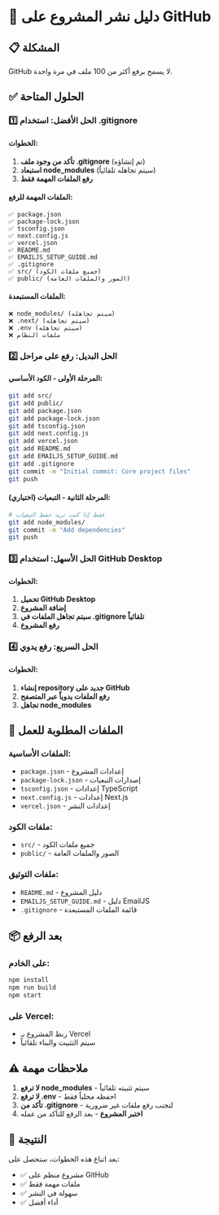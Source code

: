 # 🚀 دليل نشر المشروع على GitHub

## 📋 المشكلة
GitHub لا يسمح برفع أكثر من 100 ملف في مرة واحدة.

## ✅ الحلول المتاحة

### **1️⃣ الحل الأفضل: استخدام .gitignore**

#### **الخطوات:**
1. **تأكد من وجود ملف .gitignore** (تم إنشاؤه)
2. **استبعاد node_modules** (سيتم تجاهله تلقائياً)
3. **رفع الملفات المهمة فقط**

#### **الملفات المهمة للرفع:**
```
✅ package.json
✅ package-lock.json
✅ tsconfig.json
✅ next.config.js
✅ vercel.json
✅ README.md
✅ EMAILJS_SETUP_GUIDE.md
✅ .gitignore
✅ src/ (جميع ملفات الكود)
✅ public/ (الصور والملفات العامة)
```

#### **الملفات المستبعدة:**
```
❌ node_modules/ (سيتم تجاهله)
❌ .next/ (سيتم تجاهله)
❌ .env (سيتم تجاهله)
❌ ملفات النظام
```

### **2️⃣ الحل البديل: رفع على مراحل**

#### **المرحلة الأولى - الكود الأساسي:**
```bash
git add src/
git add public/
git add package.json
git add package-lock.json
git add tsconfig.json
git add next.config.js
git add vercel.json
git add README.md
git add EMAILJS_SETUP_GUIDE.md
git add .gitignore
git commit -m "Initial commit: Core project files"
git push
```

#### **المرحلة الثانية - التبعيات (اختياري):**
```bash
# فقط إذا كنت تريد حفظ التبعيات
git add node_modules/
git commit -m "Add dependencies"
git push
```

### **3️⃣ الحل الأسهل: استخدام GitHub Desktop**

#### **الخطوات:**
1. **تحميل GitHub Desktop**
2. **إضافة المشروع**
3. **سيتم تجاهل الملفات في .gitignore تلقائياً**
4. **رفع المشروع**

### **4️⃣ الحل السريع: رفع يدوي**

#### **الخطوات:**
1. **إنشاء repository جديد على GitHub**
2. **رفع الملفات يدوياً عبر المتصفح**
3. **تجاهل node_modules**

## 🎯 الملفات المطلوبة للعمل

### **الملفات الأساسية:**
- `package.json` - إعدادات المشروع
- `package-lock.json` - إصدارات التبعيات
- `tsconfig.json` - إعدادات TypeScript
- `next.config.js` - إعدادات Next.js
- `vercel.json` - إعدادات النشر

### **ملفات الكود:**
- `src/` - جميع ملفات الكود
- `public/` - الصور والملفات العامة

### **ملفات التوثيق:**
- `README.md` - دليل المشروع
- `EMAILJS_SETUP_GUIDE.md` - دليل EmailJS
- `.gitignore` - قائمة الملفات المستبعدة

## 📦 بعد الرفع

### **على الخادم:**
```bash
npm install
npm run build
npm start
```

### **على Vercel:**
- ربط المشروع بـ Vercel
- سيتم التثبيت والبناء تلقائياً

## ⚠️ ملاحظات مهمة

1. **لا ترفع node_modules** - سيتم تثبيته تلقائياً
2. **لا ترفع .env** - احفظه محلياً فقط
3. **تأكد من .gitignore** - لتجنب رفع ملفات غير ضرورية
4. **اختبر المشروع** - بعد الرفع للتأكد من عمله

## 🎉 النتيجة

بعد اتباع هذه الخطوات، ستحصل على:
- ✅ مشروع منظم على GitHub
- ✅ ملفات مهمة فقط
- ✅ سهولة في النشر
- ✅ أداء أفضل 